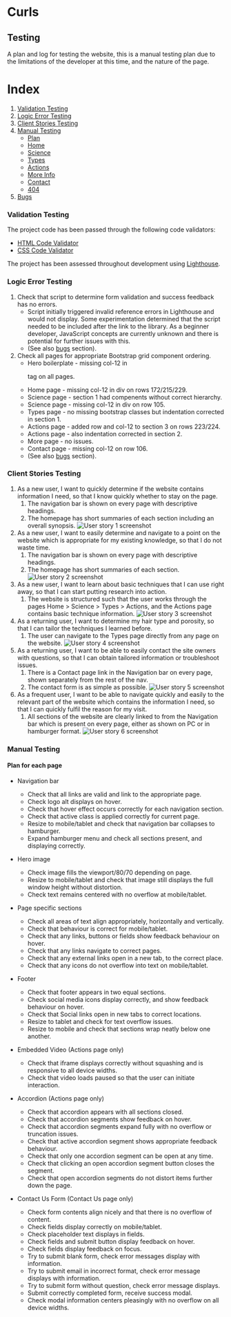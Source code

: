 # **Curls**

## **Testing**

A plan and log for testing the website, this is a manual testing plan due to the limitations of the developer at this time, and the nature of the page.

# Index
1. [Validation Testing](#validation-testing)
1. [Logic Error Testing](#logic-error-testing)
1. [Client Stories Testing](#client-stories-testing)
1. [Manual Testing](#manual-testing)
    * [Plan](#plan-for-each-page)
    * [Home](#home)
    * [Science](#science)
    * [Types](#types)
    * [Actions](#actions)
    * [More Info](#more-info)
    * [Contact](#contact)
    * [404](#404)
1. [Bugs](#bugs)

### **Validation Testing**
The project code has been passed through the following code validators:
* [HTML Code Validator](https://validator.w3.org/)
* [CSS Code Validator](https://jigsaw.w3.org/css-validator/)

The project has been assessed throughout development using [Lighthouse](https://developers.google.com/web/tools/lighthouse).

### **Logic Error Testing**
1. Check that script to determine form validation and success feedback has no errors.
    * Script initially triggered invalid reference errors in Lighthouse and would not display.  Some experimentation determined that the script needed to be included after the link to the library.  As a beginner developer, JavaScript concepts are currently unknown and there is potential for further issues with this.
    * (See also [bugs](#bugs) section).
1. Check all pages for appropriate Bootstrap grid component ordering.
    * Hero boilerplate - missing col-12 in <p> tag on all pages.
    * Home page - missing col-12 in div on rows 172/215/229.
    * Science page - section 1 had compenents without correct hierarchy.
    * Science page - missing col-12 in div on row 105.
    * Types page - no missing bootstrap classes but indentation corrected in section 1.
    * Actions page - added row and col-12 to section 3 on rows 223/224.
    * Actions page - also indentation corrected in section 2.
    * More page - no issues.
    * Contact page - missing col-12 on row 106.
    * (See also [bugs](#bugs) section).

### **Client Stories Testing**
1. As a new user, I want to quickly determine if the website contains information I need, so that I know quickly whether to stay on the page.
    1. The navigation bar is shown on every page with descriptive headings.
    1. The homepage has short summaries of each section including an overall synopsis.
    ![User story 1 screenshot](assets/readme-images/user-story-1.png)
1. As a new user, I want to easily determine and navigate to a point on the website which is appropriate for my existing knowledge, so that I do not waste time.
    1. The navigation bar is shown on every page with descriptive headings.
    1. The homepage has short summaries of each section.
    ![User story 2 screenshot](assets/readme-images/user-story-2.png)
1. As a new user, I want to learn about basic techniques that I can use right away, so that I can start putting research into action.
    1. The website is structured such that the user works through the pages Home > Science > Types > Actions, and the Actions page contains basic technique information.
    ![User story 3 screenshot](assets/readme-images/user-story-3.png)
1. As a returning user, I want to determine my hair type and porosity, so that I can tailor the techniques I learned before.
    1. The user can navigate to the Types page directly from any page on the website.
    ![User story 4 screenshot](assets/readme-images/user-story-4.png)
1. As a returning user, I want to be able to easily contact the site owners with questions, so that I can obtain tailored information or troubleshoot issues.
    1. There is a Contact page link in the Navigation bar on every page, shown separately from the rest of the nav.
    1. The contact form is as simple as possible.
    ![User story 5 screenshot](assets/readme-images/user-story-5.png)
1. As a frequent user, I want to be able to navigate quickly and easily to the relevant part of the website which contains the information I need, so that I can quickly fulfil the reason for my visit.
    1. All sections of the website are clearly linked to from the Navigation bar which is present on every page, either as shown on PC or in hamburger format.
    ![User story 6 screenshot](assets/readme-images/user-story-6.png)

### **Manual Testing**

#### Plan for each page

* Navigation bar
  * Check that all links are valid and link to the appropriate page.
  * Check logo alt displays on hover.
  * Check that hover effect occurs correctly for each navigation section.
  * Check that active class is applied correctly for current page.
  * Resize to mobile/tablet and check that navigation bar collapses to hamburger.
  * Expand hamburger menu and check all sections present, and displaying correctly.

* Hero image
  * Check image fills the viewport/80/70 depending on page.
  * Resize to mobile/tablet and check that image still displays the full window height without distortion.
  * Check text remains centered with no overflow at mobile/tablet.

* Page specific sections
  * Check all areas of text align appropriately, horizontally and vertically.
  * Check that behaviour is correct for mobile/tablet.
  * Check that any links, buttons or fields show feedback behaviour on hover.
  * Check that any links navigate to correct pages.
  * Check that any external links open in a new tab, to the correct place.
  * Check that any icons do not overflow into text on mobile/tablet.

* Footer
  * Check that footer appears in two equal sections.
  * Check social media icons display correctly, and show feedback behaviour on hover.
  * Check that Social links open in new tabs to correct locations.
  * Resize to tablet and check for text overflow issues.
  * Resize to mobile and check that sections wrap neatly below one another.

* Embedded Video (Actions page only)
  * Check that iframe displays correctly without squashing and is responsive to all device widths.
  * Check that video loads paused so that the user can initiate interaction.

* Accordion (Actions page only)
  * Check that accordion appears with all sections closed.
  * Check that accordion segments show feedback on hover.
  * Check that accordion segments expand fully with no overflow or truncation issues.
  * Check that active accordion segment shows appropriate feedback behaviour.
  * Check that only one accordion segment can be open at any time.
  * Check that clicking an open accordion segment button closes the segment.
  * Check that open accordion segments do not distort items further down the page.

* Contact Us Form (Contact Us page only)
  * Check form contents align nicely and that there is no overflow of content.
  * Check fields display correctly on mobile/tablet.
  * Check placeholder text displays in fields.
  * Check fields and submit button display feedback on hover.
  * Check fields display feedback on focus.
  * Try to submit blank form, check error messages display with information.
  * Try to submit email in incorrect format, check error message displays with information.
  * Try to submit form without question, check error message displays.
  * Submit correctly completed form, receive success modal.
  * Check modal information centers pleasingly with no overflow on all device widths.